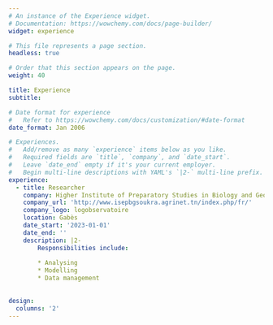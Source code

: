 ```yaml
---
# An instance of the Experience widget.
# Documentation: https://wowchemy.com/docs/page-builder/
widget: experience

# This file represents a page section.
headless: true

# Order that this section appears on the page.
weight: 40

title: Experience
subtitle:

# Date format for experience
#   Refer to https://wowchemy.com/docs/customization/#date-format
date_format: Jan 2006

# Experiences.
#   Add/remove as many `experience` items below as you like.
#   Required fields are `title`, `company`, and `date_start`.
#   Leave `date_end` empty if it's your current employer.
#   Begin multi-line descriptions with YAML's `|2-` multi-line prefix.
experience:
  - title: Researcher 
    company: Higher Institute of Preparatory Studies in Biology and Geology Tunis 
    company_url: 'http://www.isepbgsoukra.agrinet.tn/index.php/fr/'
    company_logo: logobservatoire
    location: Gabès
    date_start: '2023-01-01'
    date_end: ''
    description: |2-
        Responsibilities include:
        
        * Analysing
        * Modelling
        * Data management
        
 
design:
  columns: '2'
---
```

